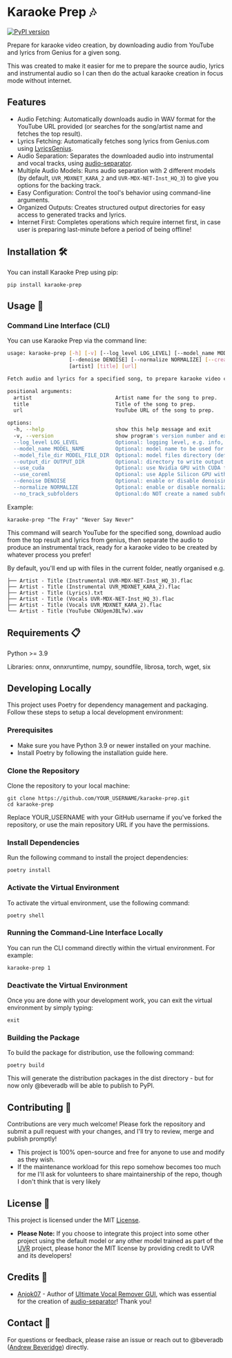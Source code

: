 # Karaoke Prep 🎶

[![PyPI version](https://badge.fury.io/py/karaoke-prep.svg)](https://badge.fury.io/py/karaoke-prep)

Prepare for karaoke video creation, by downloading audio from YouTube and lyrics from Genius for a given song.

This was created to make it easier for me to prepare the source audio, lyrics and instrumental audio so I can then do the actual karaoke creation in focus mode without internet.

## Features

- Audio Fetching: Automatically downloads audio in WAV format for the YouTube URL provided (or searches for the song/artist name and fetches the top result).
- Lyrics Fetching: Automatically fetches song lyrics from Genius.com using [LyricsGenius](https://github.com/johnwmillr/LyricsGenius).
- Audio Separation: Separates the downloaded audio into instrumental and vocal tracks, using [audio-separator](https://github.com/karaokenerds/python-audio-separator/).
- Multiple Audio Models: Runs audio separation with 2 different models (by default, `UVR_MDXNET_KARA_2` and `UVR-MDX-NET-Inst_HQ_3`) to give you options for the backing track.
- Easy Configuration: Control the tool's behavior using command-line arguments.
- Organized Outputs: Creates structured output directories for easy access to generated tracks and lyrics.
- Internet First: Completes operations which require internet first, in case user is preparing last-minute before a period of being offline!

## Installation 🛠️

You can install Karaoke Prep using pip:

`pip install karaoke-prep`


## Usage 🚀

### Command Line Interface (CLI)

You can use Karaoke Prep via the command line:

```sh
usage: karaoke-prep [-h] [-v] [--log_level LOG_LEVEL] [--model_name MODEL_NAME] [--model_file_dir MODEL_FILE_DIR] [--output_dir OUTPUT_DIR] [--use_cuda] [--use_coreml]
                    [--denoise DENOISE] [--normalize NORMALIZE] [--create_track_subfolders]
                    [artist] [title] [url]

Fetch audio and lyrics for a specified song, to prepare karaoke video creation.

positional arguments:
  artist                           Artist name for the song to prep.
  title                            Title of the song to prep.
  url                              YouTube URL of the song to prep.

options:
  -h, --help                       show this help message and exit
  -v, --version                    show program's version number and exit
  --log_level LOG_LEVEL            Optional: logging level, e.g. info, debug, warning (default: info). Example: --log_level=debug
  --model_name MODEL_NAME          Optional: model name to be used for separation (default: UVR_MDXNET_KARA_2). Example: --model_name=UVR-MDX-NET-Inst_HQ_3
  --model_file_dir MODEL_FILE_DIR  Optional: model files directory (default: /tmp/audio-separator-models/). Example: --model_file_dir=/app/models
  --output_dir OUTPUT_DIR          Optional: directory to write output files (default: <current dir>). Example: --output_dir=/app/karaoke
  --use_cuda                       Optional: use Nvidia GPU with CUDA for separation (default: False). Example: --use_cuda=true
  --use_coreml                     Optional: use Apple Silicon GPU with CoreML for separation (default: False). Example: --use_coreml=true
  --denoise DENOISE                Optional: enable or disable denoising during separation (default: True). Example: --denoise=False
  --normalize NORMALIZE            Optional: enable or disable normalization during separation (default: True). Example: --normalize=False
  --no_track_subfolders            Optional:do NOT create a named subfolder for each track. Example: --no_track_subfolders
  ```

  Example:

```
karaoke-prep "The Fray" "Never Say Never"
```

This command will search YouTube for the specified song, download audio from the top result and lyrics from genius, then separate the audio to produce an instrumental track, ready for a karaoke video to be created by whatever process you prefer!

By default, you'll end up with files in the current folder, neatly organised e.g.

```
├── Artist - Title (Instrumental UVR-MDX-NET-Inst_HQ_3).flac
├── Artist - Title (Instrumental UVR_MDXNET_KARA_2).flac
├── Artist - Title (Lyrics).txt
├── Artist - Title (Vocals UVR-MDX-NET-Inst_HQ_3).flac
├── Artist - Title (Vocals UVR_MDXNET_KARA_2).flac
└── Artist - Title (YouTube CNUgemJBLTw).wav
```

## Requirements 📋

Python >= 3.9

Libraries: onnx, onnxruntime, numpy, soundfile, librosa, torch, wget, six

## Developing Locally

This project uses Poetry for dependency management and packaging. Follow these steps to setup a local development environment:

### Prerequisites

- Make sure you have Python 3.9 or newer installed on your machine.
- Install Poetry by following the installation guide here.

### Clone the Repository

Clone the repository to your local machine:

```
git clone https://github.com/YOUR_USERNAME/karaoke-prep.git
cd karaoke-prep
```

Replace YOUR_USERNAME with your GitHub username if you've forked the repository, or use the main repository URL if you have the permissions.

### Install Dependencies

Run the following command to install the project dependencies:

```
poetry install
```

### Activate the Virtual Environment

To activate the virtual environment, use the following command:

```
poetry shell
```

### Running the Command-Line Interface Locally

You can run the CLI command directly within the virtual environment. For example:

```
karaoke-prep 1
```

### Deactivate the Virtual Environment

Once you are done with your development work, you can exit the virtual environment by simply typing:

```
exit
```

### Building the Package

To build the package for distribution, use the following command:

```
poetry build
```

This will generate the distribution packages in the dist directory - but for now only @beveradb will be able to publish to PyPI.

## Contributing 🤝

Contributions are very much welcome! Please fork the repository and submit a pull request with your changes, and I'll try to review, merge and publish promptly!

- This project is 100% open-source and free for anyone to use and modify as they wish. 
- If the maintenance workload for this repo somehow becomes too much for me I'll ask for volunteers to share maintainership of the repo, though I don't think that is very likely

## License 📄

This project is licensed under the MIT [License](LICENSE).

- **Please Note:** If you choose to integrate this project into some other project using the default model or any other model trained as part of the [UVR](https://github.com/Anjok07/ultimatevocalremovergui) project, please honor the MIT license by providing credit to UVR and its developers!

## Credits 🙏

- [Anjok07](https://github.com/Anjok07) - Author of [Ultimate Vocal Remover GUI](https://github.com/Anjok07/ultimatevocalremovergui), which was essential for the creation of [audio-separator](https://github.com/karaokenerds/python-audio-separator/)! Thank you!

## Contact 💌

For questions or feedback, please raise an issue or reach out to @beveradb ([Andrew Beveridge](mailto:andrew@beveridge.uk)) directly.
